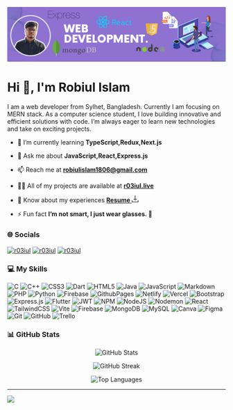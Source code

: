 ![Banner](/Banner.png)

# Hi 👋, I'm Robiul Islam
I am a web developer from Sylhet, Bangladesh. Currently I am focusing on MERN stack. As a computer science student, I love building innovative and efficient solutions with code. I’m always eager to learn new technologies and take on exciting projects.


- 🌱 I’m currently learning **TypeScript,Redux,Next.js**

- 💬 Ask me about **JavaScript,React,Express.js**

- 📫 Reach me at **robiulislam1806@gmail.com**

- 👨‍💻 All of my projects are available at **[r03iul.live](https://r03iul.live/)**

- 📄 Know about my experiences **[ Resume <img src="icon.png" width="16" height="16" alt="Download Icon">](https://drive.google.com/u/1/uc?id=1QOaoykmwPiSfsqjQeQU7DPNvwAeoMAQw&export=download)**

- ⚡ Fun fact **I’m not smart, I just wear glasses. 🧐**
### 🌐 Socials

<p align="left">

<a href="https://linkedin.com/in/r03iul" target="blank"><img align="center" src="https://raw.githubusercontent.com/rahuldkjain/github-profile-readme-generator/master/src/images/icons/Social/linked-in-alt.svg" alt="r03iul" height="20" width="40" /></a>
<a href="https://fb.com/r03iul" target="blank"><img align="center" src="https://raw.githubusercontent.com/rahuldkjain/github-profile-readme-generator/master/src/images/icons/Social/facebook.svg" alt="r03iul" height="20" width="40" /></a>
<a href="https://twitter.com/r03iul" target="blank"><img align="center" src="https://raw.githubusercontent.com/rahuldkjain/github-profile-readme-generator/master/src/images/icons/Social/twitter.svg" alt="r03iul" height="20" width="40" /></a>
</p>


### 💻 My Skills

![C](https://img.shields.io/badge/c-%2300599C.svg?style=for-the-badge&logo=c&logoColor=white) ![C++](https://img.shields.io/badge/c++-%2300599C.svg?style=for-the-badge&logo=c%2B%2B&logoColor=white) ![CSS3](https://img.shields.io/badge/css3-%231572B6.svg?style=for-the-badge&logo=css3&logoColor=white) ![Dart](https://img.shields.io/badge/dart-%230175C2.svg?style=for-the-badge&logo=dart&logoColor=white) ![HTML5](https://img.shields.io/badge/html5-%23E34F26.svg?style=for-the-badge&logo=html5&logoColor=white) ![Java](https://img.shields.io/badge/java-%23ED8B00.svg?style=for-the-badge&logo=openjdk&logoColor=white) ![JavaScript](https://img.shields.io/badge/javascript-%23323330.svg?style=for-the-badge&logo=javascript&logoColor=%23F7DF1E) ![Markdown](https://img.shields.io/badge/markdown-%23000000.svg?style=for-the-badge&logo=markdown&logoColor=white) ![PHP](https://img.shields.io/badge/php-%23777BB4.svg?style=for-the-badge&logo=php&logoColor=white) ![Python](https://img.shields.io/badge/python-3670A0?style=for-the-badge&logo=python&logoColor=ffdd54) ![Firebase](https://img.shields.io/badge/firebase-%23039BE5.svg?style=for-the-badge&logo=firebase) ![GithubPages](https://img.shields.io/badge/github%20pages-121013?style=for-the-badge&logo=github&logoColor=white) ![Netlify](https://img.shields.io/badge/netlify-%23000000.svg?style=for-the-badge&logo=netlify&logoColor=#00C7B7) ![Vercel](https://img.shields.io/badge/vercel-%23000000.svg?style=for-the-badge&logo=vercel&logoColor=white) ![Bootstrap](https://img.shields.io/badge/bootstrap-%238511FA.svg?style=for-the-badge&logo=bootstrap&logoColor=white) ![Express.js](https://img.shields.io/badge/express.js-%23404d59.svg?style=for-the-badge&logo=express&logoColor=%2361DAFB) ![Flutter](https://img.shields.io/badge/Flutter-%2302569B.svg?style=for-the-badge&logo=Flutter&logoColor=white) ![JWT](https://img.shields.io/badge/JWT-black?style=for-the-badge&logo=JSON%20web%20tokens) ![NPM](https://img.shields.io/badge/NPM-%23CB3837.svg?style=for-the-badge&logo=npm&logoColor=white) ![NodeJS](https://img.shields.io/badge/node.js-6DA55F?style=for-the-badge&logo=node.js&logoColor=white) ![Nodemon](https://img.shields.io/badge/NODEMON-%23323330.svg?style=for-the-badge&logo=nodemon&logoColor=%BBDEAD) ![React](https://img.shields.io/badge/react-%2320232a.svg?style=for-the-badge&logo=react&logoColor=%2361DAFB) ![TailwindCSS](https://img.shields.io/badge/tailwindcss-%2338B2AC.svg?style=for-the-badge&logo=tailwind-css&logoColor=white) ![Vite](https://img.shields.io/badge/vite-%23646CFF.svg?style=for-the-badge&logo=vite&logoColor=white) ![Firebase](https://img.shields.io/badge/firebase-a08021?style=for-the-badge&logo=firebase&logoColor=ffcd34) ![MongoDB](https://img.shields.io/badge/MongoDB-%234ea94b.svg?style=for-the-badge&logo=mongodb&logoColor=white) ![MySQL](https://img.shields.io/badge/mysql-4479A1.svg?style=for-the-badge&logo=mysql&logoColor=white) ![Canva](https://img.shields.io/badge/Canva-%2300C4CC.svg?style=for-the-badge&logo=Canva&logoColor=white) ![Figma](https://img.shields.io/badge/figma-%23F24E1E.svg?style=for-the-badge&logo=figma&logoColor=white) ![Git](https://img.shields.io/badge/git-%23F05033.svg?style=for-the-badge&logo=git&logoColor=white) ![GitHub](https://img.shields.io/badge/github-%23121011.svg?style=for-the-badge&logo=github&logoColor=white) ![Trello](https://img.shields.io/badge/Trello-%23026AA7.svg?style=for-the-badge&logo=Trello&logoColor=white)

### 📊 GitHub Stats

<div align="center">

![GitHub Stats](https://github-readme-stats.vercel.app/api?username=r03iuL&theme=onedark&hide_border=false&include_all_commits=false&count_private=false)<br/>

![GitHub Streak](https://github-readme-streak-stats.herokuapp.com/?user=r03iuL&theme=onedark&hide_border=false)<br/>

![Top Languages](https://github-readme-stats.vercel.app/api/top-langs/?username=r03iuL&theme=onedark&hide_border=false&include_all_commits=false&count_private=false&layout=compact)

</div>

<!-- ### 🔝 Top Contributed Repo

<div align="center">

![Top Contributed Repo](https://github-contributor-stats.vercel.app/api?username=r03iuL&limit=5&theme=onedark&combine_all_yearly_contributions=true)

</div> -->


---
[![](https://visitcount.itsvg.in/api?id=r03iuL&icon=3&color=0)](https://visitcount.itsvg.in)
